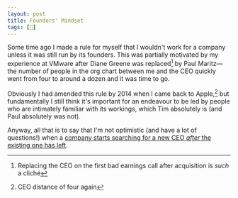```yaml
---
layout: post
title: Founders' Mindset
tags: [📰]
---
```


Some time ago I made a rule for myself that I wouldn't work for a company unless it was still run by its founders. This was partially motivated by my experience at VMware after Diane Greene was replaced[^cliche] by Paul Maritz—the number of people in the org chart between me and the CEO quickly went from four to around a dozen and it was time to go.

Obviously I had amended this rule by 2014 when I came back to Apple,[^distance] but fundamentally I still think it's important for an endeavour to be led by people who are intimately familiar with its workings, which Tim absolutely is (and Paul absolutely was not).

<!-- heck arguing that Steve was the right CEO for when Apple was underdog, and Tim is a better CEO for Apple now that it's dominant is a post all its own -->

Anyway, all that is to say that I'm not optimistic (and have a lot of questions!) when a [company starts searching for a new CEO _after_ the existing one has left](https://signal.org/blog/new-year-new-ceo/).

[^cliche]: Replacing the CEO on the first bad earnings call after acquisition is _such_ a cliché
[^distance]: CEO distance of four again
